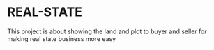 # REAL-STATE
This project is about   showing the land and plot to buyer and seller for making real state business more easy
